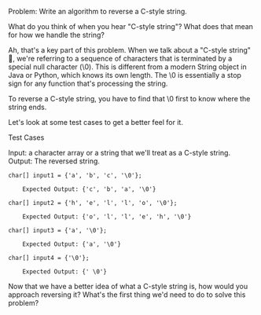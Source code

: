 Problem: Write an algorithm to reverse a C-style string.

What do you think of when you hear "C-style string"? What does that mean for how we handle the string?

Ah, that's a key part of this problem. When we talk about a "C-style string" 📜, we're referring to a sequence of characters that is terminated by a special null character (\0). This is different from a modern String object in Java or Python, which knows its own length. The \0 is essentially a stop sign for any function that's processing the string.

To reverse a C-style string, you have to find that \0 first to know where the string ends.

Let's look at some test cases to get a better feel for it.

Test Cases

Input: a character array or a string that we'll treat as a C-style string.
Output: The reversed string.

    char[] input1 = {'a', 'b', 'c', '\0'};

        Expected Output: {'c', 'b', 'a', '\0'}

    char[] input2 = {'h', 'e', 'l', 'l', 'o', '\0'};

        Expected Output: {'o', 'l', 'l', 'e', 'h', '\0'}

    char[] input3 = {'a', '\0'};

        Expected Output: {'a', '\0'}

    char[] input4 = {'\0'};

        Expected Output: {' \0'}

Now that we have a better idea of what a C-style string is, how would you approach reversing it? What's the first thing we'd need to do to solve this problem?